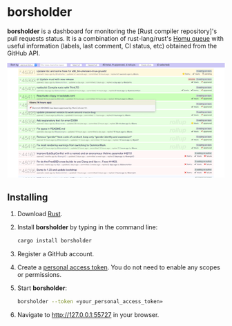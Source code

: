 borsholder
==========

**borsholder** is a dashboard for monitoring the [Rust compiler repository]'s pull requests status.
It is a combination of rust-lang/rust's [Homu queue] with useful information (labels, last comment,
CI status, etc) obtained from the GitHub API.

![](doc/preview.png)

Installing
----------

1. Download [Rust].
2. Install **borsholder** by typing in the command line:

    ```sh
    cargo install borsholder
    ```

3. Register a GitHub account.
4. Create a [personal access token]. You do not need to enable any scopes or permissions.
5. Start **borsholder**:

    ```sh
    borsholder --token «your_personal_access_token»
    ```

6. Navigate to <http://127.0.0.1:55727> in your browser.

[Rust]: https://rustup.rs/
[Rust repository]: https://github.com/rust-lang/rust
[Homu queue]: https://buildbot2.rust-lang.org/homu/queue/rust
[personal access token]: https://help.github.com/articles/creating-a-personal-access-token-for-the-command-line/